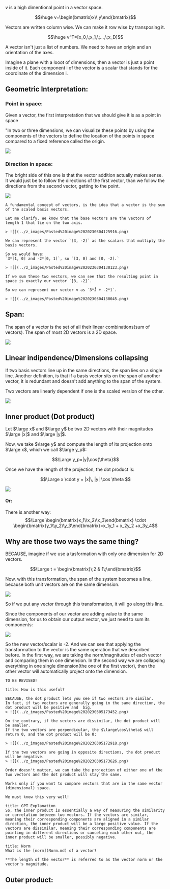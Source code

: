 $v$ is a high dimentional point in a vector space.

$$\huge v=\begin{bmatrix}x\\ y\end{bmatrix}$$

Vectors are written column wise. We can make it row wise by transposing it.

$$\huge v^T=[x_0,\;x_1,\;...,\;x_D]$$

A vector isn't just a list of numbers. We need to have an origin and an orientation of the axes.

Imagine a plane with a looot of dimensions, then a vector is just a point inside of it.
Each component i of the vector is a scalar that stands for the coordinate of the dimension i.


## Geometric Interpretation:

### Point in space:
Given a vector, the first interpretation that we should give it is as a point in space

"In two or three dimensions, we can visualize these points by using the components of the vectors to define the location of the points in space compared to a fixed reference called the origin.

![](../z_images/Pasted%20image%2020230228151326.png)

### Direction in space:
The bright side of this one is that the vector addition actually makes sense.
It would just be to follow the directions of the first vector, than we follow the directions from the second vector, getting to the point.

![](../z_images/Pasted%20image%2020230228151310.png)


```ad-important
A fundamental concept of vectors, is the idea that a vector is the sum of the scaled basis vectors.

Let me clarify. We know that the base vectors are the vectors of length 1 that lie on the two axis.

> ![](../z_images/Pasted%20image%2020230304125916.png)

We can represent the vector `[3, -2]` as the scalars that multiply the basis vectors.

So we would have:
`3*[1, 0] and -2*[0, 1]`, so `[3, 0] and [0, -2].`

> ![](../z_images/Pasted%20image%2020230304130123.png)

If we sum these two vectors, we can see that the resulting point in space is exactly our vector `[3, -2]`.

So we can represent our vector v as `3*Ĵ + -2*î`.

> ![](../z_images/Pasted%20image%2020230304130045.png)
```


## Span:

The span of a vector is the set of all their linear combinations(sum of vectors).
The span of most 2D vectors is a 2D space.

![](../z_images/Pasted%20image%2020230304133130.png)


## Linear indipendence/Dimensions collapsing

If two basis vectors line up in the same directions, the span lies on a single line.
Another definition, is that if a basis vector sits on the span of another vector, it is redundant and doesn't add anything to the span of the system.

Two vectors are linearly dependent if one is the scaled version of the other.

![](../z_images/Pasted%20image%2020230304133216.png)


## Inner product (Dot product)

Let $\large x$ and $\large y$ be two 2D vectors with their magnitudes $\large |x|$ and $\large |y|$.

Now, we take $\large y$ and compute the length of its projection onto $\large x$, which we call $\large y_p$:

$$\Large y_p=|y|\cos{\theta}$$

Once we have the length of the projection, the dot product is:

$$\Large x \cdot y = |x|\, |y| \cos \theta $$

![](../z_images/Pasted%20image%2020230305172741.png)

#### Or:
There is another way:
$$\Large \begin{bmatrix}x_1\\x_2\\x_3\end{bmatrix} \cdot \begin{bmatrix}y_1\\y_2\\y_3\end{bmatrix}=x_1y_1 + x_2y_2 +x_3y_4$$

## Why are those two ways the same thing?

BECAUSE, imagine if we use a tasformation with only one dimension for 2D vectors.

$$\Large t = \begin{bmatrix}\;2 & 1\;\end{bmatrix}$$

Now, with this transformation, the span of the system becomes a line, because both unit vectors are on the same dimension.

![](../z_images/Pasted%20image%2020230305175829.png)

So if we put any vector through this transformation, it will go along this line.

Since the components of our vector are adding value to the same dimension, for us to obtain our output vector, we just need to sum its components:

![](../z_images/Pasted%20image%2020230305180047.png)

So the new vector/scalar is -2. 
And we can see that applying the transformation to the vector is the same operation that we described before.
In the first way, we are taking the norm/magnitudes of each vector and comparing them in one dimension. 
In the second way we are collapsing everything in one single dimension(the one of the first vector), then the other vector will automatically project onto the dimension.

	TO BE REVISED!

```ad-important
title: How is this useful?

BECAUSE, the dot product lets you see if two vectors are similar.
In fact, if two vectors are generally going in the same direction, the dot product will be positive and  big.
> ![](../z_images/Pasted%20image%2020230305173452.png)

On the contrary, if the vectors are dissimilar, the dot product will be smaller.
If the two vectors are perpendicular, the $\large\cos\theta$ will return 0, and the dot product will be 0:

> ![](../z_images/Pasted%20image%2020230305172918.png)

If the two vectors are going in opposite directions, the dot product will be negative.
> ![](../z_images/Pasted%20image%2020230305173626.png)
```

```ad-info
Order doesn't matter, we can take the projection of either one of the two vectors and the dot product will stay the same.
```

```ad-info
Works only if you want to compare vectors that are in the same vector (dimensional) space.
```

```ad-warning
We must know this very well!
```

```ad-tldr
title: GPT Explanation
So, the inner product is essentially a way of measuring the similarity or correlation between two vectors. If the vectors are similar, meaning their corresponding components are aligned in a similar direction, the inner product will be a large positive value. If the vectors are dissimilar, meaning their corresponding components are pointing in different directions or canceling each other out, the inner product will be smaller, possibly negative.
```

```ad-info
title: Norm
What is the [norm](Norm.md) of a vector?

**The length of the vector** is referred to as the vector norm or the vector's magnitude.
```



## Outer product:
